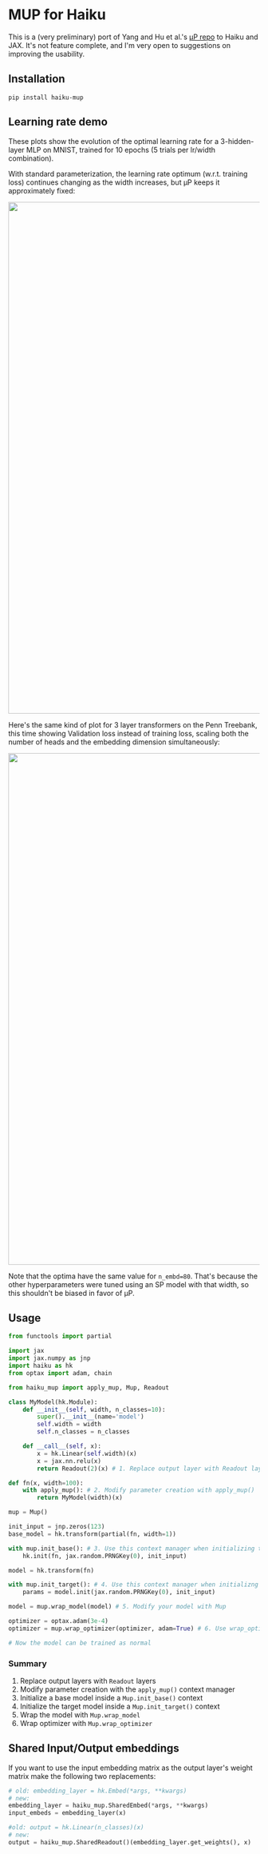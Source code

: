 # MUP for Haiku

This is a (very preliminary) port of Yang and Hu et al.'s [μP repo](https://github.com/microsoft/mup) to Haiku and JAX. It's not feature complete, and I'm very open to suggestions on improving the usability.

## Installation

```
pip install haiku-mup
```

## Learning rate demo
These plots show the evolution of the optimal learning rate for a 3-hidden-layer MLP on MNIST, trained for 10 epochs (5 trials per lr/width combination).

With standard parameterization, the learning rate optimum (w.r.t. training loss) continues changing as the width increases, but μP keeps it approximately fixed:

<img src="https://github.com/davisyoshida/haiku-mup/blob/master/figures/combined.png?raw=True" width="1024" />

Here's the same kind of plot for 3 layer transformers on the Penn Treebank, this time showing Validation loss instead of training loss, scaling both the number of heads and the embedding dimension simultaneously:

<img src="https://github.com/davisyoshida/haiku-mup/blob/master/figures/ptb_combined.png?raw=True" width="1024" />

Note that the optima have the same value for `n_embd=80`. That's because the other hyperparameters were tuned using an SP model with that width, so this shouldn't be biased in favor of μP.

## Usage
```python
from functools import partial

import jax
import jax.numpy as jnp
import haiku as hk
from optax import adam, chain

from haiku_mup import apply_mup, Mup, Readout

class MyModel(hk.Module):
    def __init__(self, width, n_classes=10):
        super().__init__(name='model')
        self.width = width
        self.n_classes = n_classes

    def __call__(self, x):
        x = hk.Linear(self.width)(x)
        x = jax.nn.relu(x)
        return Readout(2)(x) # 1. Replace output layer with Readout layer

def fn(x, width=100):
    with apply_mup(): # 2. Modify parameter creation with apply_mup()
        return MyModel(width)(x)

mup = Mup()

init_input = jnp.zeros(123)
base_model = hk.transform(partial(fn, width=1))

with mup.init_base(): # 3. Use this context manager when initializing the base model
    hk.init(fn, jax.random.PRNGKey(0), init_input) 

model = hk.transform(fn)

with mup.init_target(): # 4. Use this context manager when initializng the target model
    params = model.init(jax.random.PRNGKey(0), init_input)

model = mup.wrap_model(model) # 5. Modify your model with Mup

optimizer = optax.adam(3e-4)
optimizer = mup.wrap_optimizer(optimizer, adam=True) # 6. Use wrap_optimizer to get layer specific learning rates

# Now the model can be trained as normal
```

### Summary
1. Replace output layers with `Readout` layers
2. Modify parameter creation with the `apply_mup()` context manager
3. Initialize a base model inside a `Mup.init_base()` context
4. Initialize the target model inside a `Mup.init_target()` context
5. Wrap the model with `Mup.wrap_model`
6. Wrap optimizer with `Mup.wrap_optimizer`

## Shared Input/Output embeddings
If you want to use the input embedding matrix as the output layer's weight matrix make the following two replacements:

```python
# old: embedding_layer = hk.Embed(*args, **kwargs)
# new:
embedding_layer = haiku_mup.SharedEmbed(*args, **kwargs)
input_embeds = embedding_layer(x)

#old: output = hk.Linear(n_classes)(x)
# new:
output = haiku_mup.SharedReadout()(embedding_layer.get_weights(), x) 
```
